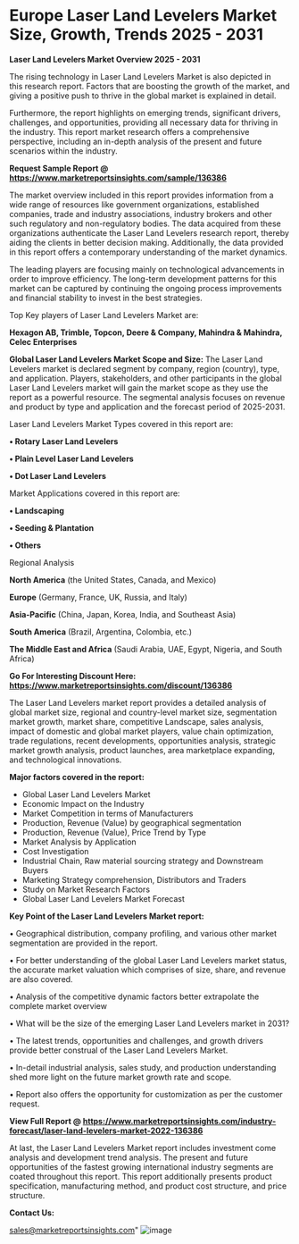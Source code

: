# Europe Laser Land Levelers Market Size, Growth, Trends 2025 - 2031

<Strong> Laser Land Levelers Market Overview 2025 - 2031</strong>

The rising technology in Laser Land Levelers Market is also depicted in this research report. Factors that are boosting the growth of the market, and giving a positive push to thrive in the global market is explained in detail.

Furthermore, the report highlights on emerging trends, significant drivers, challenges, and opportunities, providing all necessary data for thriving in the industry. This report market research offers a comprehensive perspective, including an in-depth analysis of the present and future scenarios within the industry.

<strong>Request Sample Report @ <a href=https://www.marketreportsinsights.com/sample/136386>https://www.marketreportsinsights.com/sample/136386</a></strong>

The market overview included in this report provides information from a wide range of resources like government organizations, established companies, trade and industry associations, industry brokers and other such regulatory and non-regulatory bodies. The data acquired from these organizations authenticate the Laser Land Levelers research report, thereby aiding the clients in better decision making. Additionally, the data provided in this report offers a contemporary understanding of the market dynamics.

The leading players are focusing mainly on technological advancements in order to improve efficiency. The long-term development patterns for this market can be captured by continuing the ongoing process improvements and financial stability to invest in the best strategies.

Top Key players of Laser Land Levelers Market are:

<strong>Hexagon AB, Trimble, Topcon, Deere & Company, Mahindra & Mahindra, Celec Enterprises</strong>

<strong><b>Global Laser Land Levelers Market Scope and Size:</b></strong>
The Laser Land Levelers market is declared segment by company, region (country), type, and application. Players, stakeholders, and other participants in the global Laser Land Levelers market will gain the market scope as they use the report as a powerful resource. The segmental analysis focuses on revenue and product by type and application and the forecast period of 2025-2031.

Laser Land Levelers Market Types covered in this report are:

<strong>• Rotary Laser Land Levelers

• Plain Level Laser Land Levelers

• Dot Laser Land Levelers</strong>

Market Applications covered in this report are:

<strong>• Landscaping

• Seeding & Plantation

• Others</strong> 

Regional Analysis

<strong>North America</strong> (the United States, Canada, and Mexico)

<strong>Europe</strong> (Germany, France, UK, Russia, and Italy)

<strong>Asia-Pacific</strong> (China, Japan, Korea, India, and Southeast Asia)

<strong>South America</strong> (Brazil, Argentina, Colombia, etc.)

<strong>The Middle East and Africa</strong> (Saudi Arabia, UAE, Egypt, Nigeria, and South Africa)

<strong>Go For Interesting Discount Here: <a href=https://www.marketreportsinsights.com/discount/136386>https://www.marketreportsinsights.com/discount/136386</a></strong>

The Laser Land Levelers market report provides a detailed analysis of global market size, regional and country-level market size, segmentation market growth, market share, competitive Landscape, sales analysis, impact of domestic and global market players, value chain optimization, trade regulations, recent developments, opportunities analysis, strategic market growth analysis, product launches, area marketplace expanding, and technological innovations.

<strong><b>Major factors covered in the report:</b></strong>
<ul>
  <li>Global Laser Land Levelers Market </li>
  <li>Economic Impact on the Industry</li>
  <li>Market Competition in terms of Manufacturers</li>
  <li>Production, Revenue (Value) by geographical segmentation</li>
  <li>Production, Revenue (Value), Price Trend by Type</li>
  <li>Market Analysis by Application</li>
  <li>Cost Investigation</li>
  <li>Industrial Chain, Raw material sourcing strategy and Downstream Buyers</li>
  <li>Marketing Strategy comprehension, Distributors and Traders</li>
  <li>Study on Market Research Factors</li>
  <li>Global Laser Land Levelers Market Forecast</li>
</ul>

<strong><b>Key Point of the Laser Land Levelers Market report:</b></strong>

• Geographical distribution, company profiling, and various other market segmentation are provided in the report.

• For better understanding of the global Laser Land Levelers market status, the accurate market valuation which comprises of size, share, and revenue are also covered.

• Analysis of the competitive dynamic factors better extrapolate the complete market overview

• What will be the size of the emerging Laser Land Levelers market in 2031?

• The latest trends, opportunities and challenges, and growth drivers provide better construal of the Laser Land Levelers Market.

• In-detail industrial analysis, sales study, and production understanding shed more light on the future market growth rate and scope.

• Report also offers the opportunity for customization as per the customer request.

<strong><b>View Full Report @ <a href=https://www.marketreportsinsights.com/industry-forecast/laser-land-levelers-market-2022-136386>https://www.marketreportsinsights.com/industry-forecast/laser-land-levelers-market-2022-136386</a></b></strong>


At last, the Laser Land Levelers Market report includes investment come analysis and development trend analysis. The present and future opportunities of the fastest growing international industry segments are coated throughout this report. This report additionally presents product specification, manufacturing method, and product cost structure, and price structure.

<strong>Contact Us:</strong>

sales@marketreportsinsights.com"
![image](https://github.com/user-attachments/assets/c86ed0a8-ed9e-4ada-8b1f-2d6d5f6df400)
